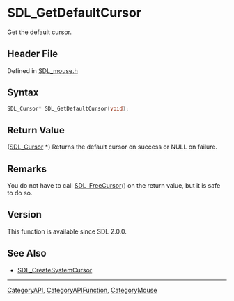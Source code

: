 # SDL_GetDefaultCursor

Get the default cursor.

## Header File

Defined in [SDL_mouse.h](https://github.com/libsdl-org/SDL/blob/SDL2/include/SDL_mouse.h)

## Syntax

```c
SDL_Cursor* SDL_GetDefaultCursor(void);
```

## Return Value

([SDL_Cursor](SDL_Cursor) *) Returns the default cursor on success or NULL
on failure.

## Remarks

You do not have to call [SDL_FreeCursor](SDL_FreeCursor)() on the return
value, but it is safe to do so.

## Version

This function is available since SDL 2.0.0.

## See Also

- [SDL_CreateSystemCursor](SDL_CreateSystemCursor)

----
[CategoryAPI](CategoryAPI), [CategoryAPIFunction](CategoryAPIFunction), [CategoryMouse](CategoryMouse)

